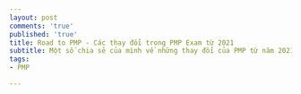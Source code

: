 ```yaml
---
layout: post
comments: 'true'
published: 'true'
title: Road to PMP - Các thay đổi trong PMP Exam từ 2021
subtitle: Một số chia sẻ của mình về những thay đổi của PMP từ năm 2021
tags:
- PMP

---
```


